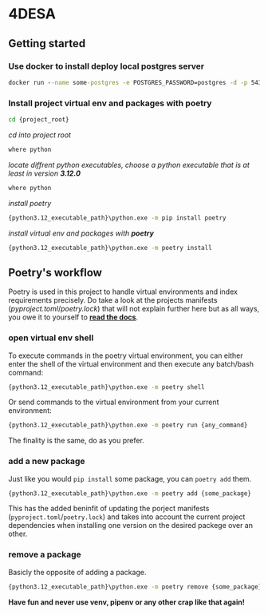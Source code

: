 # 4DESA
## Getting started

### Use docker to install deploy local postgres server
 ```cmd
 docker run --name some-postgres -e POSTGRES_PASSWORD=postgres -d -p 5432:5432 postgres
 ```
### Install project virtual env and packages with poetry
```cmd
cd {project_root}
```
_cd into project root_
```cmd
where python
```
_locate diffrent python executables, choose a python executable that is at least in version **3.12.0**_
```cmd
where python
```
_install poetry_
```cmd
{python3.12_executable_path}\python.exe -m pip install poetry 
```
_install virtual env and packages with **poetry**_
```cmd
{python3.12_executable_path}\python.exe -m poetry install
```

## Poetry's workflow
Poetry is used in this project to handle virtual environments and index requirements precisely. 
Do take a look at the projects manifests (_pyproject.toml_/_poetry.lock_) that will not explain further here but as all ways, you owe it to yourself to [**read the docs**](https://python-poetry.org/).

### open virtual env shell
To execute commands in the poetry virtual environment, you can either enter the shell of the virtual environment and then execute any batch/bash command:
```cmd
{python3.12_executable_path}\python.exe -m poetry shell
```
Or send commands to the virtual environment from your current environment:
```cmd
{python3.12_executable_path}\python.exe -m poetry run {any_command}
```
The finality is the same, do as you prefer.

### add a new package
Just like you would `pip install` some package, you can `poetry add` them.
```cmd
{python3.12_executable_path}\python.exe -m poetry add {some_package}
```
This has the added beninfit of updating the porject manifests (`pyproject.toml`/`poetry.lock`) and takes into account the current project dependencies when installing one version on the desired packege over an other.

### remove a package
Basicly the opposite of adding a package.

```cmd
{python3.12_executable_path}\python.exe -m poetry remove {some_package}
```








**Have fun and never use venv, pipenv or any other crap like that again!**


